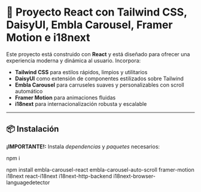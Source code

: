 # 🎠 Proyecto React con Tailwind CSS, DaisyUI, Embla Carousel, Framer Motion e i18next

Este proyecto está construido con **React** y está diseñado para ofrecer una experiencia moderna y dinámica al usuario. Incorpora:

- **Tailwind CSS** para estilos rápidos, limpios y utilitarios
- **DaisyUI** como extensión de componentes estilizados sobre Tailwind
- **Embla Carousel** para carruseles suaves y personalizables con scroll automático
- **Framer Motion** para animaciones fluidas
- **i18next** para internacionalización robusta y escalable

---

## 📦 Instalación

**¡IMPORTANTE!:** Instala *dependencias* y *paquetes* necesarios:

npm i

npm install embla-carousel-react embla-carousel-auto-scroll framer-motion i18next react-i18next i18next-http-backend i18next-browser-languagedetector
